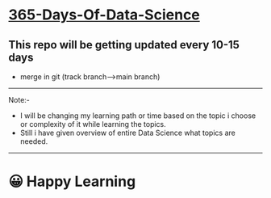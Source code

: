 # [365-Days-Of-Data-Science](365-Days-Of-DataScience.md)


## This repo will be getting updated every 10-15 days 
- merge in git (track branch-->main branch)




-------------
Note:- 
- I will be changing my learning path or time based on the topic i choose or complexity of it while learning the topics.
- Still i have given overview of entire Data Science what topics are needed.


----
# 😀 Happy Learning